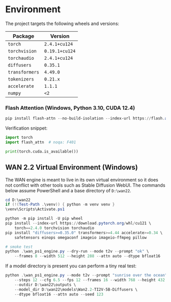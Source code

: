 # Environment

The project targets the following wheels and versions:

| Package | Version |
| ------- | ------- |
| `torch` | `2.4.1+cu124` |
| `torchvision` | `0.19.1+cu124` |
| `torchaudio` | `2.4.1+cu124` |
| `diffusers` | `0.35.1` |
| `transformers` | `4.49.0` |
| `tokenizers` | `0.21.x` |
| `accelerate` | `1.1.1` |
| `numpy` | `<2` |

### Flash Attention (Windows, Python 3.10, CUDA 12.4)

```powershell
pip install flash-attn --no-build-isolation --index-url https://flash.attn.wheels/cu124/torch2.4.1
```

Verification snippet:

```python
import torch
import flash_attn  # noqa: F401

print(torch.cuda.is_available())
```

## WAN 2.2 Virtual Environment (Windows)

The WAN engine is meant to live in its own virtual environment so it does
not conflict with other tools such as Stable Diffusion WebUI.  The
commands below assume PowerShell and a base directory of `D:\wan22`.

```powershell
cd D:\wan22
if (!(Test-Path .\venv)) { python -m venv venv }
\venv\Scripts\Activate.ps1

python -m pip install -U pip wheel
pip install --index-url https://download.pytorch.org/whl/cu121 \
    torch==2.4.0 torchvision torchaudio
pip install "diffusers>=0.35.0" transformers>=4.44 accelerate>=0.34 \
    safetensors einops omegaconf imageio imageio-ffmpeg pillow

# smoke test
python .\wan_ps1_engine.py --dry-run --mode t2v --prompt "ok" \
    --frames 8 --width 512 --height 288 --attn auto --dtype bfloat16
```

If a model directory is present you can perform a tiny real test:

```powershell
python .\wan_ps1_engine.py --mode t2v --prompt "sunrise over the ocean" \
    --steps 12 --cfg 6.5 --fps 12 --frames 16 --width 768 --height 432 \
    --outdir D:\wan22\outputs \
    --model_dir D:\wan22\models\Wan2.2-TI2V-5B-Diffusers \
    --dtype bfloat16 --attn auto --seed 123
```


